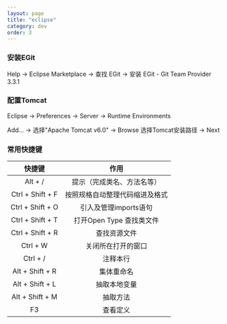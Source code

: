 ```yaml
---
layout: page
title: "eclipse"
category: dev
order: 3
---
```


### 安装EGit

Help -> Eclipse Marketplace -> 查找 EGit -> 安装 EGit - Git Team Provider 3.3.1

### 配置Tomcat

Eclipse -> Preferences -> Server -> Runtime Environments

Add... -> 选择"Apache Tomcat v6.0" -> Browse 选择Tomcat安装路径 -> Next 

### 常用快捷键

|快捷键|作用|
|:--:|:--:|
|Alt + / | 提示（完成类名、方法名等）
|Ctrl + Shift + F | 按照规格自动整理代码缩进及格式 |
|Ctrl + Shift + O | 引入及管理imports语句 |
|Ctrl + Shift + T | 打开Open Type 查找类文件 |
|Ctrl + Shift + R | 查找资源文件 |
|Ctrl + W | 关闭所在打开的窗口 |
|Ctrl + / | 注释本行 |
|Alt + Shift + R | 集体重命名 |
|Alt + Shift + L | 抽取本地变量 |
|Alt + Shift + M | 抽取方法 |
|F3 | 查看定义 |